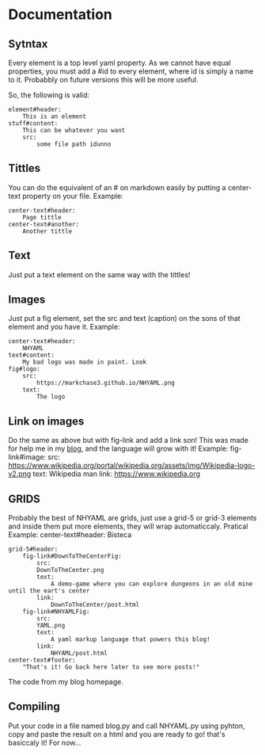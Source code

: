 # Documentation

## Sytntax
Every element is a top level yaml property. As we cannot have equal properties, you must add a #id to every element, where id is simply a name to it. Probabbly on future versions this will be more useful.

So, the following is valid:

    element#header:
        This is an element
    stuff#content:
        This can be whatever you want
        src:
            some file path idunno

## Tittles
You can do the equivalent of an # on markdown easily by putting a center-text property on your file.
Example:

    center-text#header:
        Page tittle
    center-text#another:
        Another tittle

## Text
Just put a text element on the same way with the tittles!
## Images
Just put a fig element, set the src and text (caption) on the sons of that element and you have it.
Example:

    center-text#header:
        NHYAML
    text#content:
        My bad logo was made in paint. Look
    fig#logo:
        src:
            https://markchase3.github.io/NHYAML.png
        text:
            The logo

## Link on images
Do the same as above but with fig-link and add a link son!
This was made for help me in my [blog](https://markchase3.github.io/), and the language will grow with it!
Example:
    fig-link#image:
        src:
            https://www.wikipedia.org/portal/wikipedia.org/assets/img/Wikipedia-logo-v2.png
        text:
            Wikipedia man
        link:
            https://www.wikipedia.org

## GRIDS
Probably the best of NHYAML are grids, just use a grid-5 or grid-3 elements and inside them put more elements, they will wrap automaticcaly.
Pratical Example:
    center-text#header:
        Bisteca

    grid-5#header:
        fig-link#DownToTheCenterFig:
            src:
            DownToTheCenter.png
            text:
                A demo-game where you can explore dungeons in an old mine until the eart's center
            link:
                DownToTheCenter/post.html
        fig-link#NHYAMLFig:
            src:
            YAML.png
            text:
                A yaml markup language that powers this blog!
            link:
                NHYAML/post.html
    center-text#footer:
        "That's it! Go back here later to see more posts!"

The code from my blog homepage.

## Compiling

Put your code in a file named blog.py and call NHYAML.py using pyhton, copy and paste the result on a html and you are ready to go!
that's basiccaly it! For now...
